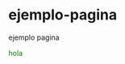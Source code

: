 # ejemplo-pagina
ejemplo pagina


<!DOCTYPE html>
<html>
<head>
	<title></title>
</head>
<body>
	<p style="color: green">hola</p>
	<script type="text/javascript">
		document.getElementByTagName('p')[0].style.color = 'red';
	</script>
</body>
</html>
